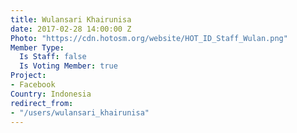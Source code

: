 ```yaml
---
title: Wulansari Khairunisa
date: 2017-02-28 14:00:00 Z
Photo: "https://cdn.hotosm.org/website/HOT_ID_Staff_Wulan.png"
Member Type:
  Is Staff: false
  Is Voting Member: true
Project:
- Facebook
Country: Indonesia
redirect_from:
- "/users/wulansari_khairunisa"
---
```


